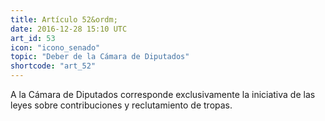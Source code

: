 ```yaml
---
title: Artículo 52&ordm;
date: 2016-12-28 15:10 UTC
art_id: 53
icon: "icono_senado"
topic: "Deber de la Cámara de Diputados"
shortcode: "art_52"
---
```

A la Cámara de Diputados corresponde exclusivamente la iniciativa de las leyes sobre contribuciones y reclutamiento de tropas.
